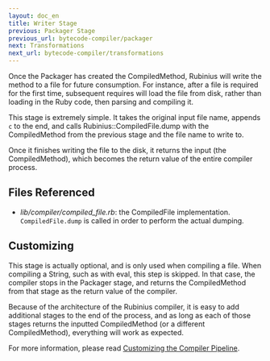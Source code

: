 ```yaml
---
layout: doc_en
title: Writer Stage
previous: Packager Stage
previous_url: bytecode-compiler/packager
next: Transformations
next_url: bytecode-compiler/transformations
---
```


Once the Packager has created the CompiledMethod, Rubinius will write
the method to a file for future consumption. For instance, after a file
is required for the first time, subsequent requires will load the file
from disk, rather than loading in the Ruby code, then parsing and
compiling it.

This stage is extremely simple. It takes the original input file name,
appends `c` to the end, and calls Rubinius::CompiledFile.dump with the
CompiledMethod from the previous stage and the file name to write to.

Once it finishes writing the file to the disk, it returns the input (the
CompiledMethod), which becomes the return value of the entire compiler
process.

## Files Referenced

* *lib/compiler/compiled_file.rb*: the CompiledFile implementation.
  `CompiledFile.dump` is called in order to perform the actual dumping.

## Customizing

This stage is actually optional, and is only used when compiling a file.
When compiling a String, such as with eval, this step is skipped. In
that case, the compiler stops in the Packager stage, and returns the
CompiledMethod from that stage as the return value of the compiler.

Because of the architecture of the Rubinius compiler, it is easy to add
additional stages to the end of the process, and as long as each of
those stages returns the inputted CompiledMethod (or a different
CompiledMethod), everything will work as expected.

For more information, please read [Customizing the Compiler
Pipeline](/doc/en/bytecode-compiler/customization/).
